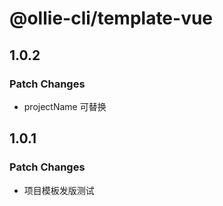# @ollie-cli/template-vue

## 1.0.2

### Patch Changes

- projectName 可替换

## 1.0.1

### Patch Changes

- 项目模板发版测试
